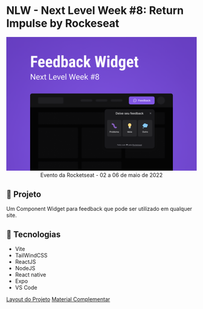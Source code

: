 # NLW - Next Level Week #8: Return Impulse by Rockeseat

<img src="Capa.png">
<center>Evento da Rocketseat - 02 a 06 de maio de 2022</center>

## 🚀 Projeto
Um Component Widget para feedback que pode ser utilizado em qualquer site.

## 🔧 Tecnologias
- Vite
- TailWindCSS
- ReactJS
- NodeJS
- React native
- Expo
- VS Code

[Layout do Projeto](https://www.figma.com/community/file/1102912516166573468,  "Layout do Projeto")
[Material Complementar](https://efficient-sloth-d85.notion.site/Impulse-58f2daadb8e1433894420cbc57571087,  "Material Complementar")
